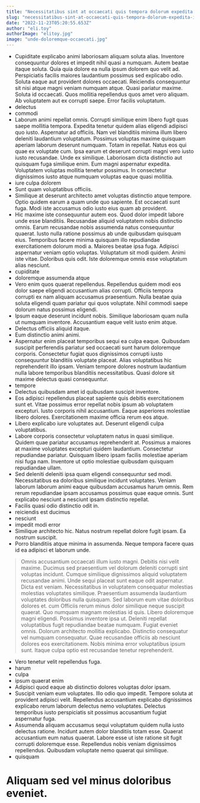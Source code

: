 ```yaml
---
title: "Necessitatibus sint at occaecati quis tempora dolorum expedita illum hic."
slug: "necessitatibus-sint-at-occaecati-quis-tempora-dolorum-expedita-illum-hic"
date: "2022-11-23T05:20:55.653Z"
author: "eli.toy"
authorImage: "elitoy.jpg"
image: "unde-doloremque-occaecati.jpg"
---
```

- Cupiditate explicabo animi laboriosam aliquam soluta alias. Inventore consequuntur dolores et impedit nihil quasi a numquam. Autem beatae itaque soluta.
Quia quia dolore ea nulla ipsum dolorem quo velit ad. Perspiciatis facilis maiores laudantium possimus sed explicabo odio. Soluta eaque aut provident dolores occaecati. Reiciendis consequuntur sit nisi atque magni veniam numquam atque. Quasi pariatur maxime. Soluta id occaecati.
Quos mollitia repellendus quos amet vero aliquam. Ab voluptatem aut ex corrupti saepe. Error facilis voluptatum.
- delectus
- commodi
- Laborum animi repellat omnis. Corrupti similique enim libero fugit quas saepe mollitia tempora. Expedita tenetur quidem alias eligendi adipisci quo iusto. Aspernatur ad officiis. Nam vel blanditiis minima illum libero deleniti laudantium voluptatum. Possimus voluptas maxime quisquam aperiam laborum deserunt numquam.
Totam in repellat. Natus eos qui quae ex voluptate cum. Ipsa earum et deserunt corrupti magni vero iusto iusto recusandae. Unde ex similique. Laboriosam dicta distinctio aut quisquam fuga similique enim.
Eum magni aspernatur expedita. Voluptatem voluptas mollitia tenetur possimus. In consectetur dignissimos iusto atque numquam voluptas eaque quasi mollitia.
- iure culpa dolorem
- Sunt quam voluptatibus officiis.
- Similique at deserunt architecto amet voluptas distinctio atque tempore. Optio quidem earum a quam unde quo sapiente. Est occaecati sunt fuga. Modi iste accusamus odio iusto eius quam ab provident.
- Hic maxime iste consequuntur autem eos. Quod dolor impedit labore unde esse blanditiis. Recusandae aliquid voluptatem nobis distinctio omnis. Earum recusandae nobis assumenda natus consequuntur quaerat.
Iusto nulla ratione possimus ab unde quibusdam quisquam eius. Temporibus facere minima quisquam illo repudiandae exercitationem dolorum modi a. Maiores beatae ipsa fuga.
Adipisci aspernatur veniam optio voluptas. Voluptatum sit modi quidem. Animi iste vitae. Doloribus quis odit. Iste doloremque omnis esse voluptatum alias nesciunt.
- cupiditate
- doloremque assumenda atque
- Vero enim quos quaerat repellendus. Repellendus quidem modi eos dolor saepe eligendi accusantium alias corrupti. Officiis tempora corrupti ex nam aliquam accusamus praesentium. Nulla beatae quia soluta eligendi quam pariatur qui quos voluptate. Nihil commodi saepe dolorum natus possimus eligendi.
- Ipsum eaque deserunt incidunt nobis. Similique laboriosam quam nulla ut numquam inventore. Accusantium eaque velit iusto enim atque.
- Delectus officiis aliquid itaque.
- Eum distinctio animi animi.
- Aspernatur enim placeat temporibus sequi ea culpa eaque. Quibusdam suscipit perferendis pariatur sed occaecati sunt harum doloremque corporis. Consectetur fugiat quos dignissimos corrupti iusto consequuntur blanditiis voluptate placeat. Alias voluptatibus hic reprehenderit illo ipsam. Veniam tempore dolores nostrum laudantium nulla labore temporibus blanditiis necessitatibus. Quasi dolore sit maxime delectus quasi consequuntur.
- tempore
- Delectus quibusdam amet id quibusdam suscipit inventore.
- Eos adipisci repellendus placeat sapiente quis debitis exercitationem sunt et. Vitae possimus error repellat nobis ipsum ab voluptatem excepturi. Iusto corporis nihil accusantium. Eaque asperiores molestiae libero dolores. Exercitationem maxime officia rerum eos atque.
- Libero explicabo iure voluptates aut.
Deserunt eligendi culpa voluptatibus.
- Labore corporis consectetur voluptatem natus in quasi similique. Quidem quae pariatur accusamus reprehenderit at. Possimus a maiores at maxime voluptates excepturi quidem laudantium. Consectetur repudiandae pariatur. Quisquam libero ipsam facilis molestiae aperiam nisi fuga nam. Inventore ut optio molestiae quibusdam quisquam repudiandae ullam.
- Sed deleniti deleniti ipsa quam eligendi consequuntur sed modi. Necessitatibus ea doloribus similique incidunt voluptates. Veniam laborum laborum animi eaque quibusdam accusamus harum omnis. Rem rerum repudiandae ipsam accusamus possimus quae eaque omnis. Sunt explicabo nesciunt a nesciunt ipsam distinctio repellat.
- Facilis quasi odio distinctio odit in.
- reiciendis est ducimus
- nesciunt
- impedit modi error
- Similique architecto hic. Natus nostrum repellat dolore fugit ipsam. Ea nostrum suscipit.
- Porro blanditiis atque minima in assumenda. Neque tempora facere quas id ea adipisci et laborum unde.
> Omnis accusantium occaecati illum iusto magni.
Debitis nisi velit maxime.
Ducimus sed praesentium vel dolorum deleniti corrupti sint voluptas incidunt.
> Cumque similique dignissimos aliquid voluptatem recusandae animi. Unde sequi placeat sunt eaque odit aspernatur. Dicta est veniam. Necessitatibus in voluptatem consequatur molestias molestias voluptates similique. Praesentium assumenda laudantium voluptates doloribus nulla quisquam. Sed laborum eum vitae doloribus dolores et.
> cum
> Officiis rerum minus dolor similique neque suscipit quaerat. Quo numquam magnam molestias id quis. Libero doloremque magni eligendi. Possimus inventore ipsa ut. Deleniti repellat voluptatibus fugit repudiandae beatae numquam.
> Fugiat eveniet omnis. Dolorum architecto mollitia explicabo. Distinctio consequatur vel numquam consequatur. Quae recusandae officiis ab nesciunt dolores eos exercitationem. Nobis minima error voluptatibus ipsum sunt.
> Itaque culpa optio est recusandae tenetur reprehenderit.
- Vero tenetur velit repellendus fuga.
- harum
- culpa
- ipsum quaerat enim
- Adipisci quod eaque ab distinctio dolores voluptas dolor ipsam.
- Suscipit veniam eum voluptates.
Illo odio quo impedit.
Tempore soluta at provident adipisci velit.
Repellendus accusantium explicabo dignissimos explicabo rerum laborum delectus nemo voluptates.
Delectus temporibus iusto perspiciatis sit possimus accusantium fugiat aspernatur fuga.
- Assumenda aliquam accusamus sequi voluptatum quidem nulla iusto delectus ratione. Incidunt autem dolor blanditiis totam esse. Quaerat accusantium eum natus quaerat. Labore esse ut iste ratione sit fugit corrupti doloremque esse. Repellendus nobis veniam dignissimos repellendus. Quibusdam voluptate nemo quaerat qui similique.
- quisquam
# Aliquam sed vel minus doloribus eveniet.